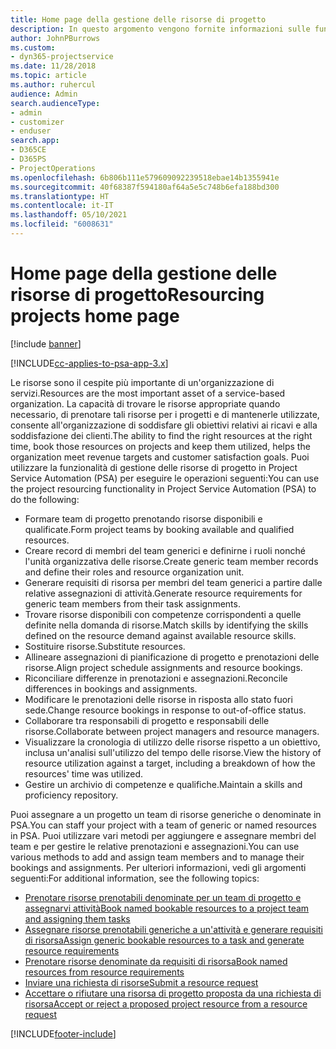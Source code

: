 ```yaml
---
title: Home page della gestione delle risorse di progetto
description: In questo argomento vengono fornite informazioni sulle funzionalità di gestione delle risorse in Project Service Automation (PSA) per Dynamics 365.
author: JohnPBurrows
ms.custom:
- dyn365-projectservice
ms.date: 11/28/2018
ms.topic: article
ms.author: ruhercul
audience: Admin
search.audienceType:
- admin
- customizer
- enduser
search.app:
- D365CE
- D365PS
- ProjectOperations
ms.openlocfilehash: 6b806b111e579609092239518ebae14b1355941e
ms.sourcegitcommit: 40f68387f594180af64a5e5c748b6efa188bd300
ms.translationtype: HT
ms.contentlocale: it-IT
ms.lasthandoff: 05/10/2021
ms.locfileid: "6008631"
---
```

# <a name="resourcing-projects-home-page"></a><span data-ttu-id="3b32e-103">Home page della gestione delle risorse di progetto</span><span class="sxs-lookup"><span data-stu-id="3b32e-103">Resourcing projects home page</span></span>

[!include [banner](../includes/psa-now-project-operations.md)]

[!INCLUDE[cc-applies-to-psa-app-3.x](../includes/cc-applies-to-psa-app-3x.md)]

<span data-ttu-id="3b32e-104">Le risorse sono il cespite più importante di un'organizzazione di servizi.</span><span class="sxs-lookup"><span data-stu-id="3b32e-104">Resources are the most important asset of a service-based organization.</span></span> <span data-ttu-id="3b32e-105">La capacità di trovare le risorse appropriate quando necessario, di prenotare tali risorse per i progetti e di mantenerle utilizzate, consente all'organizzazione di soddisfare gli obiettivi relativi ai ricavi e alla soddisfazione dei clienti.</span><span class="sxs-lookup"><span data-stu-id="3b32e-105">The ability to find the right resources at the right time, book those resources on projects and keep them utilized, helps the organization meet revenue targets and customer satisfaction goals.</span></span> <span data-ttu-id="3b32e-106">Puoi utilizzare la funzionalità di gestione delle risorse di progetto in Project Service Automation (PSA) per eseguire le operazioni seguenti:</span><span class="sxs-lookup"><span data-stu-id="3b32e-106">You can use the project resourcing functionality in Project Service Automation (PSA) to do the following:</span></span>

- <span data-ttu-id="3b32e-107">Formare team di progetto prenotando risorse disponibili e qualificate.</span><span class="sxs-lookup"><span data-stu-id="3b32e-107">Form project teams by booking available and qualified resources.</span></span>
- <span data-ttu-id="3b32e-108">Creare record di membri del team generici e definirne i ruoli nonché l'unità organizzativa delle risorse.</span><span class="sxs-lookup"><span data-stu-id="3b32e-108">Create generic team member records and define their roles and resource organization unit.</span></span>
- <span data-ttu-id="3b32e-109">Generare requisiti di risorsa per membri del team generici a partire dalle relative assegnazioni di attività.</span><span class="sxs-lookup"><span data-stu-id="3b32e-109">Generate resource requirements for generic team members from their task assignments.</span></span>
- <span data-ttu-id="3b32e-110">Trovare risorse disponibili con competenze corrispondenti a quelle definite nella domanda di risorse.</span><span class="sxs-lookup"><span data-stu-id="3b32e-110">Match skills by identifying the skills defined on the resource demand against available resource skills.</span></span>
- <span data-ttu-id="3b32e-111">Sostituire risorse.</span><span class="sxs-lookup"><span data-stu-id="3b32e-111">Substitute resources.</span></span>
- <span data-ttu-id="3b32e-112">Allineare assegnazioni di pianificazione di progetto e prenotazioni delle risorse.</span><span class="sxs-lookup"><span data-stu-id="3b32e-112">Align project schedule assignments and resource bookings.</span></span>
- <span data-ttu-id="3b32e-113">Riconciliare differenze in prenotazioni e assegnazioni.</span><span class="sxs-lookup"><span data-stu-id="3b32e-113">Reconcile differences in bookings and assignments.</span></span>
- <span data-ttu-id="3b32e-114">Modificare le prenotazioni delle risorse in risposta allo stato fuori sede.</span><span class="sxs-lookup"><span data-stu-id="3b32e-114">Change resource bookings in response to out-of-office status.</span></span>
- <span data-ttu-id="3b32e-115">Collaborare tra responsabili di progetto e responsabili delle risorse.</span><span class="sxs-lookup"><span data-stu-id="3b32e-115">Collaborate between project managers and resource managers.</span></span>
- <span data-ttu-id="3b32e-116">Visualizzare la cronologia di utilizzo delle risorse rispetto a un obiettivo, inclusa un'analisi sull'utilizzo del tempo delle risorse.</span><span class="sxs-lookup"><span data-stu-id="3b32e-116">View the history of resource utilization against a target, including a breakdown of how the resources' time was utilized.</span></span>
- <span data-ttu-id="3b32e-117">Gestire un archivio di competenze e qualifiche.</span><span class="sxs-lookup"><span data-stu-id="3b32e-117">Maintain a skills and proficiency repository.</span></span>


<span data-ttu-id="3b32e-118">Puoi assegnare a un progetto un team di risorse generiche o denominate in PSA.</span><span class="sxs-lookup"><span data-stu-id="3b32e-118">You can staff your project with a team of generic or named resources in PSA.</span></span> <span data-ttu-id="3b32e-119">Puoi utilizzare vari metodi per aggiungere e assegnare membri del team e per gestire le relative prenotazioni e assegnazioni.</span><span class="sxs-lookup"><span data-stu-id="3b32e-119">You can use various methods to add and assign team members and to manage their bookings and assignments.</span></span> <span data-ttu-id="3b32e-120">Per ulteriori informazioni, vedi gli argomenti seguenti:</span><span class="sxs-lookup"><span data-stu-id="3b32e-120">For additional information, see the following topics:</span></span>

- [<span data-ttu-id="3b32e-121">Prenotare risorse prenotabili denominate per un team di progetto e assegnarvi attività</span><span class="sxs-lookup"><span data-stu-id="3b32e-121">Book named bookable resources to a project team and assigning them tasks</span></span>](assign-named-bookable-resource.md)
- [<span data-ttu-id="3b32e-122">Assegnare risorse prenotabili generiche a un'attività e generare requisiti di risorsa</span><span class="sxs-lookup"><span data-stu-id="3b32e-122">Assign generic bookable resources to a task and generate resource requirements</span></span>](assign-generic-bookable-resource.md)
- [<span data-ttu-id="3b32e-123">Prenotare risorse denominate da requisiti di risorsa</span><span class="sxs-lookup"><span data-stu-id="3b32e-123">Book named resources from resource requirements</span></span>](book-named-resource.md)
- [<span data-ttu-id="3b32e-124">Inviare una richiesta di risorse</span><span class="sxs-lookup"><span data-stu-id="3b32e-124">Submit a resource request</span></span>](submit-resource-request.md)
- [<span data-ttu-id="3b32e-125">Accettare o rifiutare una risorsa di progetto proposta da una richiesta di risorsa</span><span class="sxs-lookup"><span data-stu-id="3b32e-125">Accept or reject a proposed project resource from a resource request</span></span>](accept-reject-proposed-resource.md)


[!INCLUDE[footer-include](../includes/footer-banner.md)]